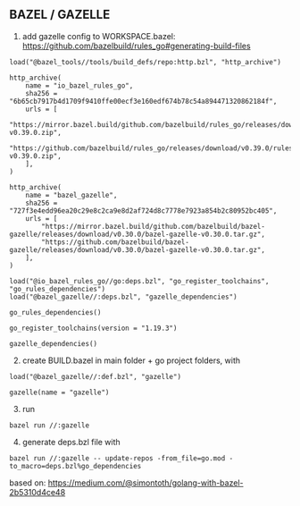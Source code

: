 ## BAZEL / GAZELLE

1. add gazelle config to WORKSPACE.bazel: https://github.com/bazelbuild/rules_go#generating-build-files
```
load("@bazel_tools//tools/build_defs/repo:http.bzl", "http_archive")

http_archive(
    name = "io_bazel_rules_go",
    sha256 = "6b65cb7917b4d1709f9410ffe00ecf3e160edf674b78c54a894471320862184f",
    urls = [
        "https://mirror.bazel.build/github.com/bazelbuild/rules_go/releases/download/v0.39.0/rules_go-v0.39.0.zip",
        "https://github.com/bazelbuild/rules_go/releases/download/v0.39.0/rules_go-v0.39.0.zip",
    ],
)

http_archive(
    name = "bazel_gazelle",
    sha256 = "727f3e4edd96ea20c29e8c2ca9e8d2af724d8c7778e7923a854b2c80952bc405",
    urls = [
        "https://mirror.bazel.build/github.com/bazelbuild/bazel-gazelle/releases/download/v0.30.0/bazel-gazelle-v0.30.0.tar.gz",
        "https://github.com/bazelbuild/bazel-gazelle/releases/download/v0.30.0/bazel-gazelle-v0.30.0.tar.gz",
    ],
)

load("@io_bazel_rules_go//go:deps.bzl", "go_register_toolchains", "go_rules_dependencies")
load("@bazel_gazelle//:deps.bzl", "gazelle_dependencies")

go_rules_dependencies()

go_register_toolchains(version = "1.19.3")

gazelle_dependencies()
```
2. create BUILD.bazel in main folder + go project folders, with
```
load("@bazel_gazelle//:def.bzl", "gazelle")

gazelle(name = "gazelle")
```
3. run 
```
bazel run //:gazelle
```
4. generate deps.bzl file with 
```
bazel run //:gazelle -- update-repos -from_file=go.mod -to_macro=deps.bzl%go_dependencies
```

based on: https://medium.com/@simontoth/golang-with-bazel-2b5310d4ce48
